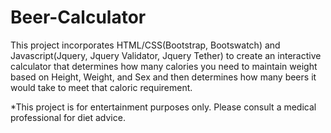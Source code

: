 # Beer-Calculator

This project incorporates HTML/CSS(Bootstrap, Bootswatch) and Javascript(Jquery, Jquery Validator, Jquery Tether) to create an interactive calculator that determines how many calories you need to maintain weight based on Height, Weight, and Sex and then determines how many beers it would take to meet that caloric requirement.

*This project is for entertainment purposes only. Please consult a medical professional for diet advice.
